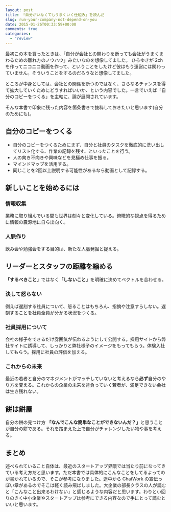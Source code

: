 ```yaml
---
layout: post
title: 「自分がいなくてもうまくいく仕組み」を読んだ
slug: run-your-company-not-depend-on-you
date: 2015-01-26T00:33:59+00:00
comments: true
categories:
  - "review"
---
```


最初この本を買ったときは、「自分が会社との関わりを断っても会社がうまくまわるための離れ方のノウハウ」みたいなのを想像してました。
ひろゆきが 2ch を作ってニコニコ動画を作って、ということをしたけど彼はもう運営には関わっていません。そういうことをするのだろうなと想像してました。

ところが中身としては、会社との関係を断つのではなく、さらなるチャンスを得て拡大していくためにどうすればいいか、という内容でした。一言でいえば「自分のコピーをつくる」を主軸に、論が展開されています。

そんな本書で印象に残った内容を箇条書きで抜粋しておきたいと思います(自分のためにも)。

## 自分のコピーをつくる
<ul>
<li>
自分のコピーをつくるためにまず、自分と社員のタスクを徹底的に洗い出してリスト化する、作業の記録を残す、といったことを行う。
</li>
<li>
人の向き不向きや興味などを見極め仕事を振る。
</li>
<li>
マインドマップを活用する。
</li>
<li>
同じことを2回以上説明する可能性があるなら動画として記録する。
</li>
</ul>

## 新しいことを始めるには
### 情報収集
業務に取り組んでいる間も世界は刻々と変化している。俯瞰的な視点を得るために情報の震源地に自ら出向く。

### 人脈作り
飲み会や勉強会をする目的は、新たな人脈発掘と捉える。

## リーダーとスタッフの距離を縮める
<strong>「するべきこと」</strong>ではなく<strong>「しないこと」</strong>を明確に決めてベクトルを合わせる。

### 決して怒らない
例えば遅刻する社員について、怒ることはもちろん、指摘や注意すらしない。遅刻することを社員全員が分かる状況をつくる。

### 社員採用について
会社の様子をできるだけ雰囲気が伝わるようにして公開する。採用サイトから弊社サイトに誘導して、しっかりと弊社様子のイメージをもってもらう。体験入社してもらう。採用に社員の評価を加える。

### これからの未来
最近の若者と自分のマネジメントがマッチしていないと考えるなら<strong>必ず</strong>自分のやり方を変える。これからの企業の未来を背負っていく若者が、満足できない会社は生き残れない。

## 餅は餅屋
自分の餅の見つけ方
<strong>「なんでこんな簡単なことができないんだ？」</strong>と思うことが自分の餅である。それを踏まえた上で自分がチャレンジしたい物や事を考える。

## まとめ
述べられていること自体は、最近のスタートアップ界隈では当たり前になってきている考え方だと思います。ただ本書では具体的にこんなことをしてるよってのが書かれているので、そこが参考になりました。途中から ChatWork の宣伝っぽい章があるのでそこは軽く読み飛ばしました。大企業の部長クラスの人が読むと「こんなこと出来るわけない」と感じるような内容だと思います。わりと小回りのきく中小企業やスタートアップは参考にできる内容なので手にとって読むといいと思います。
